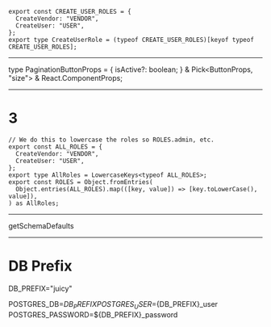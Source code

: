 ```
export const CREATE_USER_ROLES = {
  CreateVendor: "VENDOR",
  CreateUser: "USER",
};
export type CreateUserRole = (typeof CREATE_USER_ROLES)[keyof typeof CREATE_USER_ROLES];
```

---

type PaginationButtonProps = {
isActive?: boolean;
} & Pick<ButtonProps, "size"> &
React.ComponentProps<typeof Button>;

---

# 3

```
// We do this to lowercase the roles so ROLES.admin, etc.
export const ALL_ROLES = {
  CreateVendor: "VENDOR",
  CreateUser: "USER",
};
export type AllRoles = LowercaseKeys<typeof ALL_ROLES>;
export const ROLES = Object.fromEntries(
  Object.entries(ALL_ROLES).map(([key, value]) => [key.toLowerCase(), value]),
) as AllRoles;
```

---

getSchemaDefaults

---

# DB Prefix

DB_PREFIX="juicy"

POSTGRES_DB=${DB_PREFIX}
POSTGRES_USER=${DB_PREFIX}\_user
POSTGRES_PASSWORD=${DB_PREFIX}\_password
